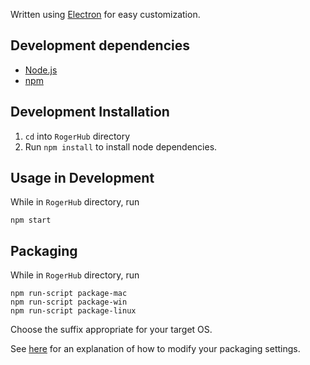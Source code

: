 Written using [Electron](http://electron.atom.io/) for easy customization.

## Development dependencies
* [Node.js](https://nodejs.org)
* [npm](https://npmjs.com)

## Development Installation
1. `cd` into `RogerHub` directory
2. Run `npm install` to install node dependencies.

## Usage in Development
While in `RogerHub` directory, run

    npm start

## Packaging
While in `RogerHub` directory, run

    npm run-script package-mac
    npm run-script package-win
    npm run-script package-linux

Choose the suffix appropriate for your target OS.

See [here](https://github.com/electron-userland/electron-packager#readme) for an explanation of how to modify your packaging settings.
